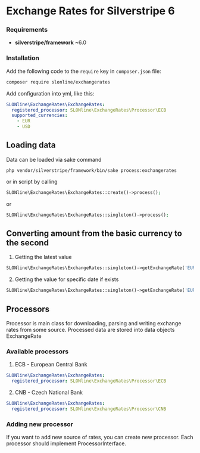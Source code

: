 # Exchange Rates for Silverstripe 6

### Requirements
* **silverstripe/framework** ~6.0

### Installation
Add the following code to the `require` key in `composer.json` file:
```bash
composer require slonline/exchangerates
```
Add  configuration into yml, like this:
```yml
SLONline\ExchangeRates\ExchangeRates:
  registered_processor: SLONline\ExchangeRates\Processor\ECB
  supported_currencies:
    - EUR
    - USD
```

## Loading data
Data can be loaded via sake command 
```shell
php vendor/silverstripe/framework/bin/sake process:exchangerates
```
or in script by calling
```php
SLONline\ExchangeRates\ExchangeRates::create()->process();
```
or
```php
SLONline\ExchangeRates\ExchangeRates::singleton()->process();
```

## Converting amount from the basic currency to the second
1. Getting the latest value
```php
SLONline\ExchangeRates\ExchangeRates::singleton()->getExchangeRate('EUR','USD');
```
2. Getting the value for specific date if exists
```php
SLONline\ExchangeRates\ExchangeRates::singleton()->getExchangeRate('EUR','USD', '2025-10-30');
```

## Processors
Processor is main class for downloading, parsing and writing exchange rates from some source.
Processed data are stored into data objects ExchangeRate

### Available processors
1. ECB - European Central Bank
```yml
SLONline\ExchangeRates\ExchangeRates:
  registered_processor: SLONline\ExchangeRates\Processor\ECB
```
2. CNB - Czech National Bank
```yml
SLONline\ExchangeRates\ExchangeRates:
  registered_processor: SLONline\ExchangeRates\Processor\CNB
```
### Adding new processor
If you want to add new source of rates, you can create new processor. 
Each processor should implement ProcessorInterface.
